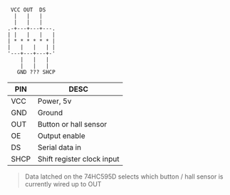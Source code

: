 ```goat


 VCC OUT  DS
  |   |   |
  |   |   |
.-+---+---+---.
| |   |   |   |
| * * * * * * |
|   |   |   | |
'---+---+---+-'  
    |   |   |
    |   |   |
   GND ??? SHCP
```

| PIN   | DESC                        |
|-------|-----------------------------|
| VCC   | Power, 5v                   |
| GND   | Ground                      |
| OUT   | Button or hall sensor       |
| OE    | Output enable               |
| DS    | Serial data in              |
| SHCP  | Shift register clock input  |

> Data latched on the 74HC595D selects which button / hall sensor is currently wired up to OUT
